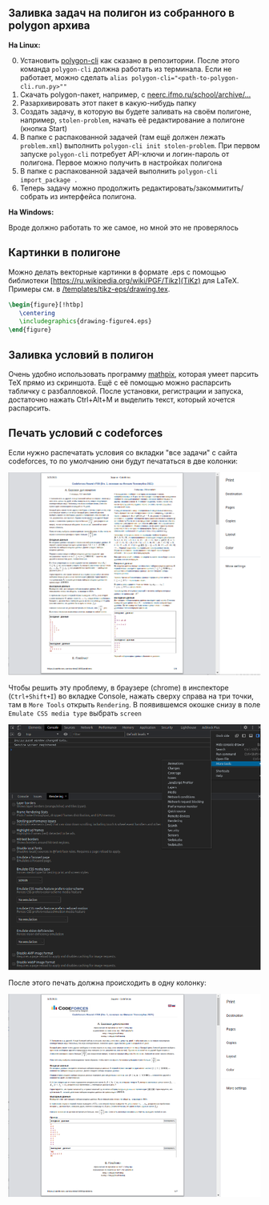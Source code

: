## Заливка задач на полигон из собранного в polygon архива

**На Linux:**

0. Установить [polygon-cli](https://github.com/kunyavskiy/polygon-cli) как сказано в репозитории. 
После этого команда `polygon-cli` должна работать из терминала. Если не работает, можно сделать 
`alias polygon-cli="<path-to-polygon-cli.run.py>""`
1. Скачать polygon-пакет, например, с [neerc.ifmo.ru/school/archive/...](https://neerc.ifmo.ru/school)
2. Разархивировать этот пакет в какую-нибудь папку
3. Создать задачу, в которую вы будете заливать на своём полигоне, например, `stolen-problem`, 
начать её редактирование а полигоне (кнопка Start)
4. В папке с распакованной задачей (там ещё должен лежать `problem.xml`) выполнить `polygon-cli
init stolen-problem`. При первом запуске `polygon-cli` потребует API-ключи и логин-пароль от полигона. 
Первое можно получить в настройках полигона
5. В папке с распакованной задачей выполнить `polygon-cli import_package .`
6. Теперь задачу можно продолжить редактировать/закоммитить/собрать из интерфейса полигона.

**На Windows:**

Вроде должно работать то же самое, но мной это не проверялось

## Картинки в полигоне

Можно делать векторные картинки в формате .eps с помощью библиотеки [https://ru.wikipedia.org/wiki/PGF/Tikz](TiKz) 
для LaTeX. Примеры см. в [/templates/tikz-eps/drawing.tex]().

```latex
\begin{figure}[!htbp]
   \centering
   \includegraphics{drawing-figure4.eps}
\end{figure}
```

## Заливка условий в полигон

Очень удобно использовать программу [mathpix](https://mathpix.com/), которая умеет парсить TeX прямо из скриншота. Ещё с
её помощью можно распарсить табличку с разбалловкой. После установки, регистрации и запуска, достаточно нажать Ctrl+Alt+M 
и выделить текст, который хочется распарсить.

## Печать условий с codeforces

Если нужно распечатать условия со вкладки "все задачи" с сайта codeforces, то по умолчанию они будут печататься в
две колонки:

![img.png](codeforces-print-bad.png)

Чтобы решить эту проблему, в браузере (chrome) в инспекторе (`Ctrl+Shift+I`) во вкладке Console, нажать сверху справа 
на три точки, там в `More Tools` открыть `Rendering`. В появившемся окошке снизу в поле `Emulate CSS media type` выбрать 
`screen`

![img.png](codeforces-print-console.png)

После этого печать должна происходить в одну колонку:

![img.png](codeforces-print-good.png)
